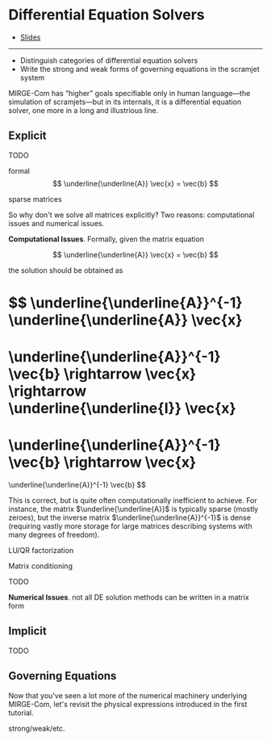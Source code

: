#   Differential Equation Solvers

* [Slides](./slides/4-solvers.pdf)

---

- Distinguish categories of differential equation solvers
- Write the strong and weak forms of governing equations in the scramjet system

MIRGE-Com has “higher” goals specifiable only in human language—the simulation of scramjets—but in its internals, it is a differential equation solver, one more in a long and illustrious line.

##  Explicit

TODO

formal
$$
\underline{\underline{A}} \vec{x} = \vec{b}
$$

sparse matrices

So why don't we solve all matrices explicitly?  Two reasons:  computational issues and numerical issues.

**Computational Issues**.  Formally, given the matrix equation

$$
\underline{\underline{A}} \vec{x} = \vec{b}
$$

the solution should be obtained as

$$
\underline{\underline{A}}^{-1} \underline{\underline{A}} \vec{x}
=
\underline{\underline{A}}^{-1} \vec{b} \rightarrow \vec{x}
\rightarrow
\underline{\underline{I}} \vec{x}
=
\underline{\underline{A}}^{-1} \vec{b}
\rightarrow
\vec{x}
=
\underline{\underline{A}}^{-1} \vec{b}
$$

This is correct, but is quite often computationally inefficient to achieve.  For instance, the matrix $\underline{\underline{A}}$ is typically sparse (mostly zeroes), but the inverse matrix $\underline{\underline{A}}^{-1}$ is dense (requiring vastly more storage for large matrices describing systems with many degrees of freedom).

LU/QR factorization

Matrix conditioning

TODO


**Numerical Issues**.  not all DE solution methods can be written in a matrix form

##  Implicit

TODO


##  Governing Equations

Now that you've seen a lot more of the numerical machinery underlying MIRGE-Com, let's revisit the physical expressions introduced in the first tutorial.

strong/weak/etc.
